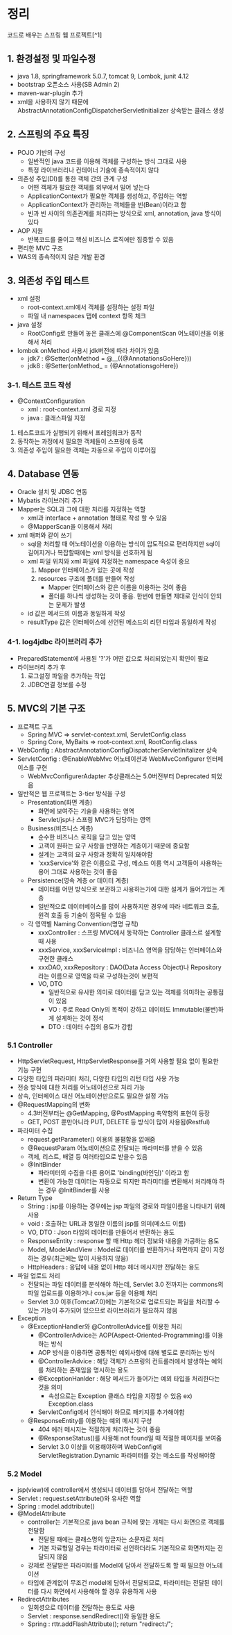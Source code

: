 # 정리
코드로 배우는 스프링 웹 프로젝트[^1]

## 1. 환경설정 및 파일수정
  - java 1.8, springframework 5.0.7, tomcat 9, Lombok, junit 4.12
  - bootstrap 오픈소스 사용(SB Admin 2)
  - maven-war-plugin 추가
  - xml을 사용하지 않기 때문에 AbstractAnnotationConfigDispatcherServletInitializer 상속받는 클래스 생성

## 2. 스프링의 주요 특징
  - POJO 기반의 구성
    - 일반적인 java 코드를 이용해 객체를 구성하는 방식 그대로 사용
    - 특정 라이브러리나 컨테이너 기술에 종속적이지 않다
  - 의존성 주입(DI)를 통한 객체 간의 관계 구성
    - 어떤 객체가 필요한 객체를 외부에서 밀어 넣는다
    - ApplicationContext가 필요한 객체를 생성하고, 주입하는 역할
    - ApplicationContext가 관리하는 객체들을 빈(Bean)이라고 함
    - 빈과 빈 사이의 의존관계를 처리하는 방식으로 xml, annotation, java 방식이 있다
  - AOP 지원
    - 반복코드를 줄이고 핵심 비즈니스 로직에만 집중할 수 있음
  - 편리한 MVC 구조
  - WAS의 종속적이지 않은 개발 환경

## 3. 의존성 주입 테스트
  - xml 설정
    - root-context.xml에서 객체를 설정하는 설정 파일
    - 파일 내 namespaces 탭에 context 항목 체크
  - java 설정
    - RootConfig로 만들어 놓은 클래스에 @ComponentScan 어노테이션을 이용해서 처리
  - lombok onMethod 사용시 jdk버전에 따라 차이가 있음
    - jdk7 : @Setter(onMethod = @__({@AnnotationsGoHere}))
    - jdk8 : @Setter(onMethod_ = {@AnnotationsgoHere})

### 3-1. 테스트 코드 작성
  - @ContextConfiguration
    - xml : root-context.xml 경로 지정
    - java : 클래스파일 지정
  1. 테스트코드가 실행되기 위해서 프레임워크가 동작
  2. 동작하는 과정에서 필요한 객체들이 스프링에 등록
  3. 의존성 주입이 필요한 객체는 자동으로 주입이 이루어짐

## 4. Database 연동
  - Oracle 설치 및 JDBC 연동
  - Mybatis 라이브러리 추가
  - Mapper는 SQL과 그에 대한 처리를 지정하는 역할
    - xml과 interface + annotation 형태로 작성 할 수 있음
    - @MapperScan을 이용해서 처리
  - xml 매퍼와 같이 쓰기
    - sql을 처리할 때 어노테이션을 이용하는 방식이 압도적으로 편리하지만 sql이 길어지거나 복잡할때에는 xml 방식을 선호하게 됨
    - xml 파일 위치와 xml 파일에 지정하는 namespace 속성이 중요
      1. Mapper 인터페이스가 있는 곳에 작성
      2. resources 구조에 폴더를 만들어 작성 
          - Mapper 인터페이스와 같은 이름을 이용하는 것이 좋음
          - 폴더를 하나씩 생성하는 것이 좋음. 한번에 만들면 제대로 인식이 안되는 문제가 발생
    - id 값은 메서드의 이름과 동일하게 작성
    - resultType 값은 인터페이스에 선언된 메소드의 리턴 타입과 동일하게 작성

### 4-1. log4jdbc 라이브러리 추가
  - PreparedStatement에 사용된 '?'가 어떤 값으로 처리되었는지 확인이 필요
  - 라이브러리 추가 후
    1. 로그설정 파일을 추가하는 작업
    2. JDBC연결 정보를 수정

## 5. MVC의 기본 구조
  - 프로젝트 구조
    - Spring MVC => servlet-context.xml, ServletConfig.class
    - Spring Core, MyBaits => root-context.xml, RootConfig.class
  - WebConfig : AbstractAnnotationConfigDispatcherServletInitalizer 상속
  - ServletConfig : @EnableWebMvc 어노테이션과 WebMvcConfigurer 인터페이스를 구현
    - WebMvcConfigurerAdapter 추상클래스는 5.0버전부터 Deprecated 되었음
  - 일반적은 웹 프로젝트는 3-tier 방식을 구성
    - Presentation(화면 계층)
      - 화면에 보여주는 기술을 사용하는 영역
      - Servlet/jsp나 스프링 MVC가 담당하는 영역
    - Business(비즈니스 계층)
      - 순수한 비즈니스 로직을 담고 있는 영역
      - 고객이 원하는 요구 사항을 반영하는 계층이기 때문에 중요함
      - 설계는 고객의 요구 사항과 정확히 일치해야함
      - 'xxxService'와 같은 이름으로 구성, 메소드 이름 역시 고객들이 사용하는 용어 그대로 사용하는 것이 좋음
    - Persistence(영속 계층 or 데이터 계층)
      - 데이터를 어떤 방식으로 보관하고 사용하는가에 대한 설계가 들어가있는 계층
      - 일반적으로 데이터베이스를 많이 사용하지만 경우에 따라 네트워크 호출, 원격 호출 등 기술이 접목될 수 있음
    - 각 영역별 Naming Convention(명명 규칙)
      - xxxController : 스프링 MVC에서 동작하는 Controller 클래스르 설계할 때 사용
      - xxxService, xxxServiceImpl : 비즈니스 영역을 담당하는 인터페이스와 구현한 클래스
      - xxxDAO, xxxRepository : DAO(Data Access Object)나 Repository라는 이름으로 영역을 따로 구성하는것이 보편적
      - VO, DTO
        - 일반적으로 유사한 의미로 데이터를 담고 있는 객체를 의미하는 공통점이 있음
        - VO : 주로 Read Only의 목적이 강하고 데이터도 Immutable(불변)하게 설계하는 것이 정석
        - DTO : 데이터 수집의 용도가 강함

### 5.1 Controller
  - HttpServletRequest, HttpServletResponse를 거의 사용할 필요 없이 필요한 기능 구현
  - 다양한 타입의 파라미터 처리, 다양한 타입의 리턴 타입 사용 가능
  - 전송 방식에 대한 처리를 어노테이션으로 처리 가능
  - 상속, 인터페이스 대신 어노테이션만으로도 필요한 설정 가능
  - @RequestMapping의 변화
    - 4.3버전부터는 @GetMapping, @PostMapping 축약형의 표현이 등장
    - GET, POST 뿐만아니라 PUT, DELETE 등 방식이 많이 사용됨(Restful)
  - 파라미터 수집
    - request.getParameter() 이용의 불폄함을 없애줌
    - @RequestParam 어노테이션으로 전달되는 파라미터를 받을 수 있음
    - 객체, 리스트, 배열 등 여러타입으로 받을수 있음
    - @InitBinder
      - 파라미터의 수집을 다른 용어로 'binding(바인딩)' 이라고 함
      - 변환이 가능한 데이터는 자동으로 되지만 파라미터를 변환해서 처리해야 하는 경우 @InitBinder를 사용
  - Return Type
    - String : jsp를 이용하는 경우에는 jsp 파일의 경로와 파일이름을 나타내기 위해 사용
    - void : 호출하는 URL과 동일한 이름의 jsp를 의미(메소드 이름)
    - VO, DTO : Json 타입의 데이터를 만들어서 반환하는 용도
    - ResponseEntity : response 할 때 Http 헤더 정보와 내용을 가공하는 용도
    - Model, ModelAndView : Model로 데이터를 반환하거나 화면까지 같이 지정하는 경우(최근에는 많이 사용하지 않음)
    - HttpHeaders : 응답에 내용 없이 Http 헤더 메시지만 전달하는 용도
  - 파일 업로드 처리
    - 전달되는 파일 데이터를 분석해야 하는데, Servlet 3.0 전까지는 commons의 파일 업로드를 이용하거나 cos.jar 등을 이용해 처리
    - Servlet 3.0 이후(Tomcat7.0)에는 기본적으로 업로드되는 파일을 처리할 수 있는 기능이 추가되어 있으므로 라이브러리가 필요하지 않음
  - Exception
    - @ExceptionHandler와 @ControllerAdvice를 이용한 처리
      - @ControllerAdvice는 AOP(Aspect-Oriented-Programming)를 이용하는 방식
      - AOP 방식을 이용하면 공통적인 예외사항에 대해 별도로 분리하는 방식
      - @ControllerAdvice : 해당 객체가 스프링의 컨트롤러에서 발생하는 예외를 처리하는 존재임을 명시하는 용도
      - @ExceptionHanlder : 해당 메서드가 들어가는 예외 타입을 처리한다는 것을 의미
        - 속성으로는 Exception 클래스 타입을 지정할 수 있음 ex) Exception.class
      - ServletConfig에서 인식해야 하므로 패키지를 추가해야함
    - @ResponseEntity를 이용하는 예외 메시지 구성
      - 404 에러 메시지는 적절하게 처리하는 것이 좋음
      - @ResponseStatus()를 사용해 not found일 때 적절한 페이지를 보여줌
      - Servlet 3.0 이상을 이용해야하며 WebConfig에 ServletRegistration.Dynamic 파라미터를 갖는 메소드를 작성해야함

### 5.2 Model
  - jsp(view)에 controller에서 생성되니 데이터를 담아서 전달하는 역할
  - Servlet : request.setAttribute()와 유사한 역할
  - Spring : model.addtribute()
  - @ModelAttribute
    - controller는 기본적으로 java bean 규칙에 맞는 개체는 다시 화면으로 객체를 전달함
      - 전달될 때에는 클래스명의 앞글자는 소문자로 처리
      - 기본 자료형일 경우는 파라미터로 선언하더라도 기본적으로 화면까지는 전달되지 않음
    - 강제로 전달받은 파라미터를 Model에 담아서 전달하도록 할 때 필요한 어노테이션
    - 타입에 관계없이 무조건 model에 담아서 전달되므로, 파라미터는 전달된 데이터를 다시 화면에서 사용해야 할 경우 유용하게 사용
  - RedirectAttributes
    - 일회셩으로 데이터를 전달하는 용도로 사용
    - Servlet : response.sendRedirect()와 동일한 용도
    - Spring : rttr.addFlashAttribute(); return "redirect:/";
